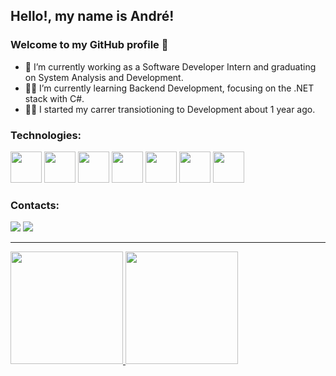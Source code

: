 ## Hello!, my name is André!
### Welcome to my GitHub profile 🤘


- 🚀 I’m currently working as a Software Developer Intern and graduating on System Analysis and Development.
- 👨‍💻 I’m currently learning Backend Development, focusing on the .NET stack with C#.
- 🏃‍♂️ I started my carrer transiotioning to Development about 1 year ago.  

### Technologies:

<img src="https://cdn.jsdelivr.net/gh/devicons/devicon/icons/csharp/csharp-original.svg" width="50" height="50"/> <img src="https://cdn.jsdelivr.net/gh/devicons/devicon/icons/dotnetcore/dotnetcore-original.svg" width="50" height="50"/> <img src="https://cdn.jsdelivr.net/gh/devicons/devicon/icons/microsoftsqlserver/microsoftsqlserver-plain-wordmark.svg" width="50" height="50"/> <img src="https://cdn.jsdelivr.net/gh/devicons/devicon/icons/azure/azure-original-wordmark.svg" width="50" height="50"/> <img src="https://cdn.jsdelivr.net/gh/devicons/devicon/icons/git/git-plain-wordmark.svg" width="50" height="50"/> <img src="https://cdn.jsdelivr.net/gh/devicons/devicon/icons/github/github-original-wordmark.svg" width="50" height="50"/> <img src="https://cdn.jsdelivr.net/gh/devicons/devicon/icons/javascript/javascript-original.svg" width="50" height="50"/>

          
### Contacts:

<div>
<a href="https://www.linkedin.com/in/andrenuneslimasp/" target="_blank"><img src="https://img.shields.io/badge/-LinkedIn-%230077B5?style=for-the-badge&logo=linkedin&logoColor=white" target="_blank"></a> <a href = "mailto:andre.nunes@live.com"><img src="https://img.shields.io/badge/Microsoft_Outlook-0078D4?style=for-the-badge&logo=microsoft-outlook&logoColor=white" target="_blank"></a>   
</div>

---

<div>
<a href="https://github.com/andrenunes57">
<img height="180em" src="https://github-readme-stats.vercel.app/api?username=andrenunes57&show_icons=true&theme=shades-of-purple&include_all_commits=true&count_private=true"/>
<img height="180em" src="https://github-readme-stats.vercel.app/api/top-langs/?username=andrenunes57&layout=compact&langs_count=7&theme=shades-of-purple"/>
</div>
          
          
          
